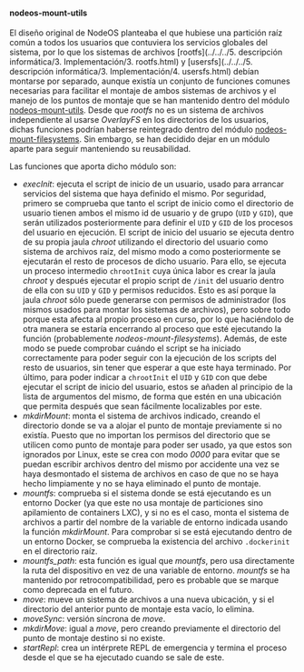 #### nodeos-mount-utils

El diseño original de NodeOS planteaba el que hubiese una partición raíz común a
todos los usuarios que contuviera los servicios globales del sistema, por lo que
los sistemas de archivos
[rootfs](../../../5. descripción informática/3. Implementación/3. rootfs.html) y
[usersfs](../../../5. descripción informática/3. Implementación/4. usersfs.html)
debían montarse por separado, aunque existía un conjunto de funciones comunes
necesarias para facilitar el montaje de ambos sistemas de archivos y el manejo
de los puntos de montaje que se han mantenido dentro del módulo
[nodeos-mount-utils](https://github.com/NodeOS/nodeos-mount-utils). Desde que
*rootfs* no es un sistema de archivos independiente al usarse *OverlayFS* en los
directorios de los usuarios, dichas funciones podrían haberse reintegrado dentro
del módulo [nodeos-mount-filesystems](nodeos-mount-filesystems.html). Sin
embargo, se han decidido dejar en un módulo aparte para seguir manteniendo su
reusabilidad.

Las funciones que aporta dicho módulo son:

* *execInit*: ejecuta el script de inicio de un usuario, usado para arrancar
  servicios del sistema que haya definido el mismo. Por seguridad, primero se
  comprueba que tanto el script de inicio como el directorio de usuario tienen
  ambos el mismo id de usuario y de grupo (`UID` y `GID`), que serán utilizados
  posteriormente para definir el `UID` y `GID` de los procesos del usuario en
  ejecución. El script de inicio del usuario se ejecuta dentro de su propia
  jaula *chroot* utilizando el directorio del usuario como sistema de archivos
  raíz, del mismo modo a como posteriormente se ejecutarán el resto de procesos
  de dicho usuario. Para ello, se ejecuta un proceso intermedio `chrootInit`
  cuya única labor es crear la jaula *chroot* y después ejecutar el propio
  script de `/init` del usuario dentro de ella con su `UID` y `GID` y permisos
  reducidos. Esto es así porque la jaula *chroot* sólo puede generarse con
  permisos de administrador (los mismos usados para montar los sistemas de
  archivos), pero sobre todo porque esta afecta al propio proceso en curso, por
  lo que haciéndolo de otra manera se estaría encerrando al proceso que esté
  ejecutando la función (probablemente *nodeos-mount-filesystems*). Además, de
  este modo se puede comprobar cuándo el script se ha iniciado correctamente
  para poder seguir con la ejecución de los scripts del resto de usuarios, sin
  tener que esperar a que este haya terminado. Por último, para poder indicar a
  `chrootInit` el `UID` y `GID` con que debe ejecutar el script de inicio del
  usuario, estos se añaden al principio de la lista de argumentos del mismo, de
  forma que estén en una ubicación que permita después que sean fácilmente
  localizables por este.
* *mkdirMount*: monta el sistema de archivos indicado, creando el directorio
  donde se va a alojar el punto de montaje previamente si no existía. Puesto que
  no importan los permisos del directorio que se utilicen como punto de montaje
  para poder ser usado, ya que estos son ignorados por Linux, este se crea con
  modo *0000* para evitar que se puedan escribir archivos dentro del mismo por
  accidente una vez se haya desmontado el sistema de archivos en caso de que no
  se haya hecho limpiamente y no se haya eliminado el punto de montaje.
* *mountfs*: comprueba si el sistema donde se está ejecutando es un entorno
  Docker (ya que este no usa montaje de particiones sino apilamiento de
  containers LXC), y si no es el caso, monta el sistema de archivos a partir del
  nombre de la variable de entorno indicada usando la función *mkdirMount*. Para
  comprobar si se está ejecutando dentro de un entorno Docker, se comprueba la
  existencia del archivo `.dockerinit` en el directorio raíz.
* *mountfs_path*: esta función es igual que *mountfs*, pero usa directamente la
  ruta del dispositivo en vez de una variable de entorno. *mountfs* se ha
  mantenido por retrocompatibilidad, pero es probable que se marque como
  deprecada en el futuro.
* *move*: mueve un sistema de archivos a una nueva ubicación, y si el directorio
  del anterior punto de montaje esta vacío, lo elimina.
* *moveSync*: versión síncrona de *move*.
* *mkdirMove*: igual a *move*, pero creando previamente el directorio del punto
  de montaje destino si no existe.
* *startRepl*: crea un intérprete REPL de emergencia y termina el proceso desde
  el que se ha ejecutado cuando se sale de este.
